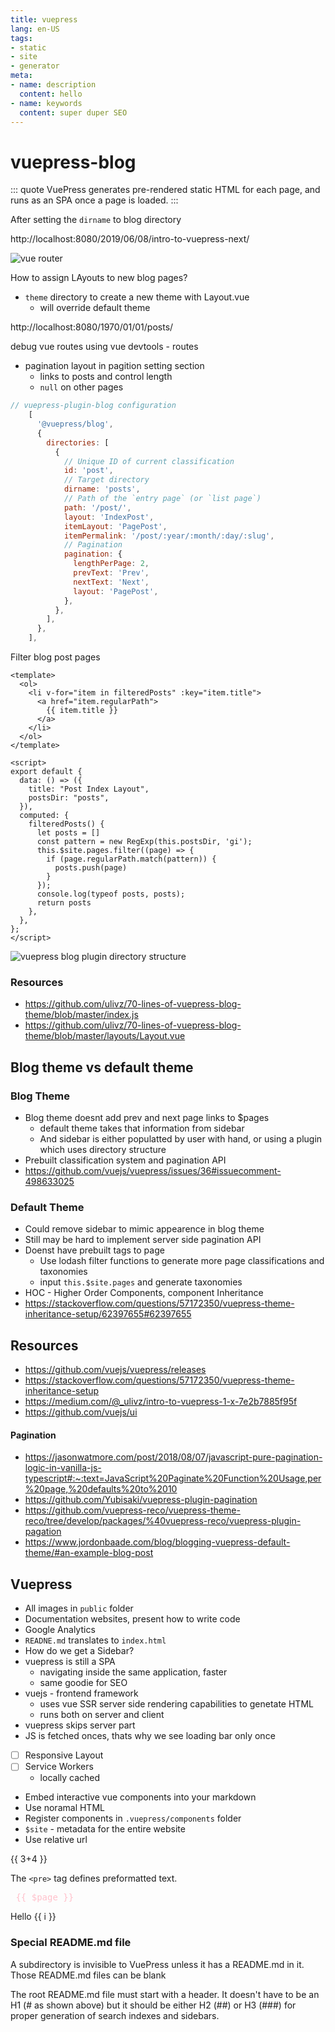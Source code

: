 ```yaml
---
title: vuepress
lang: en-US
tags:
- static
- site
- generator
meta:
- name: description
  content: hello
- name: keywords
  content: super duper SEO
---
```


# vuepress-blog

::: quote
VuePress generates pre-rendered static HTML for each page, and runs as an SPA once a page is loaded.
:::

After setting the `dirname` to blog directory

http://localhost:8080/2019/06/08/intro-to-vuepress-next/

![vue router](../.vuepress/public/screenshots/vue-router.png)

How to assign LAyouts to new blog pages?

* `theme` directory to create a new theme with Layout.vue
  * will override default theme

http://localhost:8080/1970/01/01/posts/

debug vue routes using vue devtools - routes
* pagination layout in pagition setting section
  * links to posts and control length
  * `null` on other pages

```js
// vuepress-plugin-blog configuration
    [
      '@vuepress/blog',
      {
        directories: [
          {
            // Unique ID of current classification
            id: 'post',
            // Target directory
            dirname: 'posts',
            // Path of the `entry page` (or `list page`)
            path: '/post/',
            layout: 'IndexPost',
            itemLayout: 'PagePost',
            itemPermalink: '/post/:year/:month/:day/:slug',
            // Pagination
            pagination: {
              lengthPerPage: 2,
              prevText: 'Prev',
              nextText: 'Next',
              layout: 'PagePost',
            },
          },
        ],
      },
    ],
```

Filter blog post pages

```vue
<template>
  <ol>
    <li v-for="item in filteredPosts" :key="item.title">
      <a href="item.regularPath">
        {{ item.title }}
      </a>
    </li>
  </ol>
</template>

<script>
export default {
  data: () => ({
    title: "Post Index Layout",
    postsDir: "posts",
  }),
  computed: {
    filteredPosts() {
      let posts = []
      const pattern = new RegExp(this.postsDir, 'gi');
      this.$site.pages.filter((page) => {
        if (page.regularPath.match(pattern)) {
          posts.push(page)
        }
      });
      console.log(typeof posts, posts);
      return posts
    },
  },
};
</script>
```

![vuepress blog plugin directory structure](../.vuepress/public/screenshots/vuepress-blog.png)

### Resources

* https://github.com/ulivz/70-lines-of-vuepress-blog-theme/blob/master/index.js
* https://github.com/ulivz/70-lines-of-vuepress-blog-theme/blob/master/layouts/Layout.vue


## Blog theme vs default theme

### Blog Theme

* Blog theme doesnt add prev and next page links to $pages
  * default theme takes that information from sidebar
  * And sidebar is either populatted by user with hand, or using a plugin which uses directory structure
* Prebuilt classification system and pagination API
* https://github.com/vuejs/vuepress/issues/36#issuecomment-498633025

### Default Theme

* Could remove sidebar to mimic appearence in blog theme
* Still may be hard to implement server side pagination API
* Doenst have prebuilt tags to page
  * Use lodash filter functions to generate more page classifications and taxonomies
  * input `this.$site.pages` and generate taxonomies
* HOC - Higher Order Components, component Inheritance
* https://stackoverflow.com/questions/57172350/vuepress-theme-inheritance-setup/62397655#62397655


## Resources

* https://github.com/vuejs/vuepress/releases
* https://stackoverflow.com/questions/57172350/vuepress-theme-inheritance-setup
* https://medium.com/@_ulivz/intro-to-vuepress-1-x-7e2b7885f95f
* https://github.com/vuejs/ui


#### Pagination

* https://jasonwatmore.com/post/2018/08/07/javascript-pure-pagination-logic-in-vanilla-js-typescript#:~:text=JavaScript%20Paginate%20Function%20Usage,per%20page,%20defaults%20to%2010
* https://github.com/Yubisaki/vuepress-plugin-pagination
* https://github.com/vuepress-reco/vuepress-theme-reco/tree/develop/packages/%40vuepress-reco/vuepress-plugin-pagation
* https://www.jordonbaade.com/blog/blogging-vuepress-default-theme/#an-example-blog-post


## Vuepress

* All images in `public` folder
* Documentation websites, present how to write code
* Google Analytics
* `READNE.md` translates to `index.html`
* How do we get a Sidebar?
* vuepress is still a SPA
  * navigating inside the same application, faster
  * same goodie for SEO
* vuejs - frontend framework
  * uses vue SSR server side rendering capabilities to genetate HTML
  * runs both on server and client
* vuepress skips server part
* JS is fetched onces, thats why we see loading bar only once
* [ ] Responsive Layout
* [ ] Service Workers
  * locally cached
* Embed interactive vue components into your markdown
* Use noramal HTML
* Register components in `.vuepress/components` folder
* `$site` - metadata for the entire website
* Use relative url

{{ 3+4 }}

The `<pre>` tag defines preformatted text.


<pre style="color:pink">
 {{ $page }}
</pre>

<div v-for="i in 3">
 Hello {{ i }}
</div>


### Special README.md file

A subdirectory is invisible to VuePress unless it has a README.md in it. Those README.md files can be blank

The root README.md file must start with a header. It doesn't have to be an H1 (# as shown above) but it should be either H2 (##) or H3 (###) for proper generation of search indexes and sidebars.